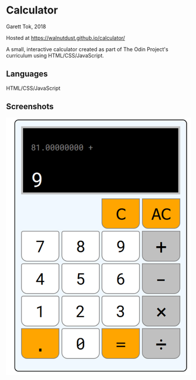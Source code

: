 # Calculator

Garett Tok, 2018

Hosted at https://walnutdust.github.io/calculator/

A small, interactive calculator created as part of The Odin Project's curriculum using HTML/CSS/JavaScript.

## Languages
HTML/CSS/JavaScript

## Screenshots

![Screenshot](https://github.com/walnutdust/calculator/blob/master/screenshot.png "Screenshot")
